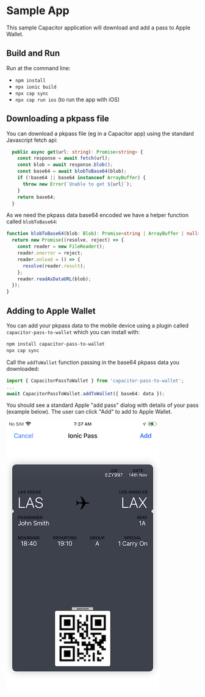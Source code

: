 # Sample App
This sample Capacitor application will download and add a pass to Apple Wallet.

## Build and Run
Run at the command line:
- `npm install`
- `npx ionic build`
- `npx cap sync`
- `npx cap run ios` (to run the app with iOS)

## Downloading a pkpass file
You can download a pkpass file (eg in a Capacitor app) using the standard Javascript fetch api:
```typescript
  public async get(url: string): Promise<string> {
    const response = await fetch(url);
    const blob = await response.blob();
    const base64 = await blobToBase64(blob);
    if (!base64 || base64 instanceof ArrayBuffer) {
      throw new Error(`Unable to get ${url}`);
    }
    return base64;
  }
```

As we need the pkpass data base64 encoded we have a helper function called `blobToBase64`:
```typescript
function blobToBase64(blob: Blob): Promise<string | ArrayBuffer | null> {
  return new Promise((resolve, reject) => {
    const reader = new FileReader();
    reader.onerror = reject;
    reader.onload = () => {
      resolve(reader.result);
    };
    reader.readAsDataURL(blob);
  });
}
```

## Adding to Apple Wallet

You can add your pkpass data to the mobile device using a plugin called `capacitor-pass-to-wallet` which you can install with:

```bash
npm install capacitor-pass-to-wallet
npx cap sync
```

Call the `addToWallet` function passing in the base64 pkpass data you downloaded:

```typescript
import { CapacitorPassToWallet } from 'capacitor-pass-to-wallet';
...
await CapacitorPassToWallet.addToWallet({ base64: data });
```

You should see a standard Apple "add pass" dialog with details of your pass (example below). The user can click "Add" to add to Apple Wallet.

![App Screenshot](../backend/assets/example-pass.png)